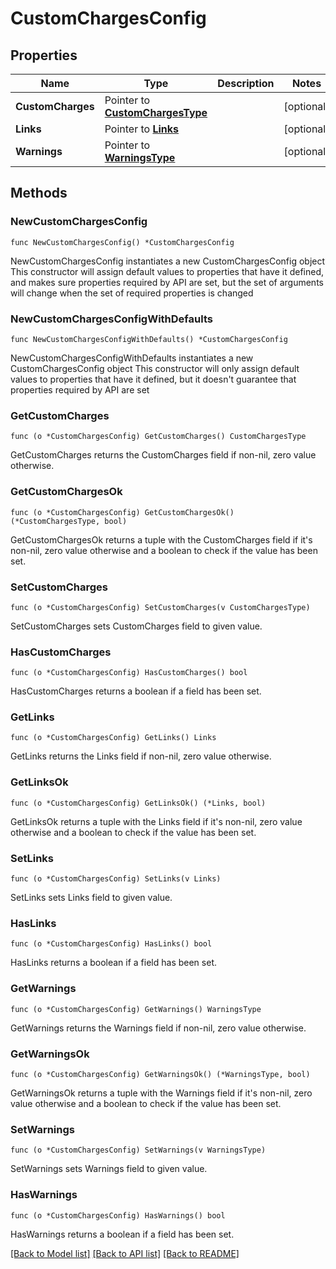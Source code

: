 # CustomChargesConfig

## Properties

Name | Type | Description | Notes
------------ | ------------- | ------------- | -------------
**CustomCharges** | Pointer to [**CustomChargesType**](CustomChargesType.md) |  | [optional] 
**Links** | Pointer to [**Links**](Links.md) |  | [optional] 
**Warnings** | Pointer to [**WarningsType**](WarningsType.md) |  | [optional] 

## Methods

### NewCustomChargesConfig

`func NewCustomChargesConfig() *CustomChargesConfig`

NewCustomChargesConfig instantiates a new CustomChargesConfig object
This constructor will assign default values to properties that have it defined,
and makes sure properties required by API are set, but the set of arguments
will change when the set of required properties is changed

### NewCustomChargesConfigWithDefaults

`func NewCustomChargesConfigWithDefaults() *CustomChargesConfig`

NewCustomChargesConfigWithDefaults instantiates a new CustomChargesConfig object
This constructor will only assign default values to properties that have it defined,
but it doesn't guarantee that properties required by API are set

### GetCustomCharges

`func (o *CustomChargesConfig) GetCustomCharges() CustomChargesType`

GetCustomCharges returns the CustomCharges field if non-nil, zero value otherwise.

### GetCustomChargesOk

`func (o *CustomChargesConfig) GetCustomChargesOk() (*CustomChargesType, bool)`

GetCustomChargesOk returns a tuple with the CustomCharges field if it's non-nil, zero value otherwise
and a boolean to check if the value has been set.

### SetCustomCharges

`func (o *CustomChargesConfig) SetCustomCharges(v CustomChargesType)`

SetCustomCharges sets CustomCharges field to given value.

### HasCustomCharges

`func (o *CustomChargesConfig) HasCustomCharges() bool`

HasCustomCharges returns a boolean if a field has been set.

### GetLinks

`func (o *CustomChargesConfig) GetLinks() Links`

GetLinks returns the Links field if non-nil, zero value otherwise.

### GetLinksOk

`func (o *CustomChargesConfig) GetLinksOk() (*Links, bool)`

GetLinksOk returns a tuple with the Links field if it's non-nil, zero value otherwise
and a boolean to check if the value has been set.

### SetLinks

`func (o *CustomChargesConfig) SetLinks(v Links)`

SetLinks sets Links field to given value.

### HasLinks

`func (o *CustomChargesConfig) HasLinks() bool`

HasLinks returns a boolean if a field has been set.

### GetWarnings

`func (o *CustomChargesConfig) GetWarnings() WarningsType`

GetWarnings returns the Warnings field if non-nil, zero value otherwise.

### GetWarningsOk

`func (o *CustomChargesConfig) GetWarningsOk() (*WarningsType, bool)`

GetWarningsOk returns a tuple with the Warnings field if it's non-nil, zero value otherwise
and a boolean to check if the value has been set.

### SetWarnings

`func (o *CustomChargesConfig) SetWarnings(v WarningsType)`

SetWarnings sets Warnings field to given value.

### HasWarnings

`func (o *CustomChargesConfig) HasWarnings() bool`

HasWarnings returns a boolean if a field has been set.


[[Back to Model list]](../README.md#documentation-for-models) [[Back to API list]](../README.md#documentation-for-api-endpoints) [[Back to README]](../README.md)


